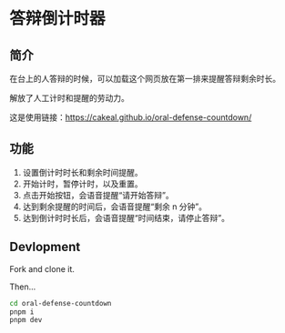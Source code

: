 # 答辩倒计时器

## 简介

在台上的人答辩的时候，可以加载这个网页放在第一排来提醒答辩剩余时长。

解放了人工计时和提醒的劳动力。

这是使用链接：https://cakeal.github.io/oral-defense-countdown/

## 功能

1. 设置倒计时时长和剩余时间提醒。
2. 开始计时，暂停计时，以及重置。
3. 点击开始按钮，会语音提醒“请开始答辩”。
4. 达到剩余提醒的时间后，会语音提醒“剩余 n 分钟”。
5. 达到倒计时时长后，会语音提醒“时间结束，请停止答辩”。

## Devlopment

Fork and clone it.

Then...

```bash
cd oral-defense-countdown
pnpm i
pnpm dev
```
